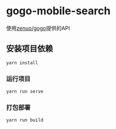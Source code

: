# gogo-mobile-search

使用[zenuo/gogo](https://github.com/zenuo/gogo)提供的API

## 安装项目依赖
```
yarn install
```

### 运行项目
```
yarn run serve
```

### 打包部署
```
yarn run build
```

